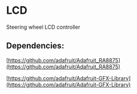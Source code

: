 # LCD
Steering wheel LCD controller

## Dependencies:
[https://github.com/adafruit/Adafruit_RA8875](https://github.com/adafruit/Adafruit_RA8875)

[https://github.com/adafruit/Adafruit-GFX-Library](https://github.com/adafruit/Adafruit-GFX-Library)
